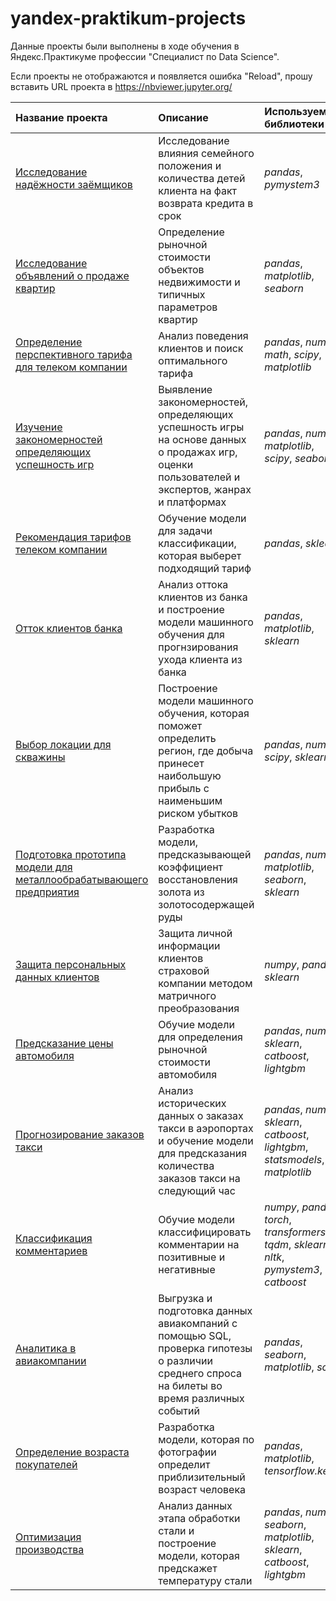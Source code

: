 # yandex-praktikum-projects
Данные проекты были выполнены в ходе обучения в Яндекс.Практикуме профессии "Специалист по Data Science".

Если проекты не отображаются и появляется ошибка "Reload", прошу вставить URL проекта в https://nbviewer.jupyter.org/ 

| Название проекта          | Описание         | Используемые библиотеки           |
| :------------------------ | :--------------- | :-------------------------------- |
| [Исследование надёжности заёмщиков](https://github.com/NColemann/yandex-praktikum-projects/tree/main/1.%D0%98%D1%81%D1%81%D0%BB%D0%B5%D0%B4%D0%BE%D0%B2%D0%B0%D0%BD%D0%B8%D0%B5_%D0%BD%D0%B0%D0%B4%D1%91%D0%B6%D0%BD%D0%BE%D1%81%D1%82%D0%B8_%D0%B7%D0%B0%D1%91%D0%BC%D1%89%D0%B8%D0%BA%D0%BE%D0%B2) | Исследование влияния семейного положения и количества детей клиента на факт возврата кредита в срок | *pandas*, *pymystem3* |
| [Исследование объявлений о продаже квартир](https://github.com/NColemann/yandex-praktikum-projects/tree/main/2.%D0%98%D1%81%D1%81%D0%BB%D0%B5%D0%B4%D0%BE%D0%B2%D0%B0%D0%BD%D0%B8%D0%B5_%D0%BE%D0%B1%D1%8A%D1%8F%D0%B2%D0%BB%D0%B5%D0%BD%D0%B8%D0%B9_%D0%BE_%D0%BF%D1%80%D0%BE%D0%B4%D0%B0%D0%B6%D0%B5_%D0%BA%D0%B2%D0%B0%D1%80%D1%82%D0%B8%D1%80) | Определение рыночной стоимости объектов недвижимости и типичных параметров квартир | *pandas*, *matplotlib*, *seaborn* |
| [Определение перспективного тарифа для телеком компании](https://github.com/NColemann/yandex-praktikum-projects/tree/main/3.%D0%9E%D0%BF%D1%80%D0%B5%D0%B4%D0%B5%D0%BB%D0%B5%D0%BD%D0%B8%D0%B5_%D0%BF%D0%B5%D1%80%D1%81%D0%BF%D0%B5%D0%BA%D1%82%D0%B8%D0%B2%D0%BD%D0%BE%D0%B3%D0%BE_%D1%82%D0%B0%D1%80%D0%B8%D1%84%D0%B0_%D0%B4%D0%BB%D1%8F_%D1%82%D0%B5%D0%BB%D0%B5%D0%BA%D0%BE%D0%BC_%D0%BA%D0%BE%D0%BC%D0%BF%D0%B0%D0%BD%D0%B8%D0%B8) | Анализ поведения клиентов и поиск оптимального тарифа | *pandas*, *numpy*, *math*, *scipy*, *matplotlib* |
| [Изучение закономерностей определяющих успешность игр](https://github.com/NColemann/yandex-praktikum-projects/tree/main/4.%D0%98%D0%B7%D1%83%D1%87%D0%B5%D0%BD%D0%B8%D0%B5_%D0%B7%D0%B0%D0%BA%D0%BE%D0%BD%D0%BE%D0%BC%D0%B5%D1%80%D0%BD%D0%BE%D1%81%D1%82%D0%B5%D0%B9_%D0%BE%D0%BF%D1%80%D0%B5%D0%B4%D0%B5%D0%BB%D1%8F%D1%8E%D1%89%D0%B8%D1%85_%D1%83%D1%81%D0%BF%D0%B5%D1%88%D0%BD%D0%BE%D1%81%D1%82%D1%8C_%D0%B8%D0%B3%D1%80) | Выявление закономерностей, определяющих успешность игры на основе данных о продажах игр, оценки пользователей и экспертов, жанрах и платформах | *pandas*, *numpy*, *matplotlib*, *scipy*, *seaborn* |
| [Рекомендация тарифов телеком компании](https://github.com/NColemann/yandex-praktikum-projects/tree/main/5.%D0%A0%D0%B5%D0%BA%D0%BE%D0%BC%D0%B5%D0%BD%D0%B4%D0%B0%D1%86%D0%B8%D1%8F_%D1%82%D0%B0%D1%80%D0%B8%D1%84%D0%BE%D0%B2) | Обучение модели для задачи классификации, которая выберет подходящий тариф | *pandas*, *sklearn* |
| [Отток клиентов банка](https://github.com/NColemann/yandex-praktikum-projects/tree/main/6.%D0%9E%D1%82%D1%82%D0%BE%D0%BA_%D0%BA%D0%BB%D0%B8%D0%B5%D0%BD%D1%82%D0%BE%D0%B2_%D0%B1%D0%B0%D0%BD%D0%BA%D0%B0) | Анализ оттока клиентов из банка и построение модели машинного обучения для прогнзирования ухода клиента из банка | *pandas*, *matplotlib*, *sklearn* | 
| [Выбор локации для скважины](https://github.com/NColemann/yandex-praktikum-projects/tree/main/7.%D0%92%D1%8B%D0%B1%D0%BE%D1%80_%D0%BB%D0%BE%D0%BA%D0%B0%D1%86%D0%B8%D0%B8_%D0%B4%D0%BB%D1%8F_%D1%81%D0%BA%D0%B2%D0%B0%D0%B6%D0%B8%D0%BD%D1%8B) | Построение модели машинного обучения, которая поможет определить регион, где добыча принесет наибольшую прибыль с наименьшим риском убытков | *pandas*, *numpy*, *scipy*, *sklearn* |
| [Подготовка прототипа модели для металлообрабатывающего предприятия](https://github.com/NColemann/yandex-praktikum-projects/tree/main/8.%D0%9F%D0%BE%D0%B4%D0%B3%D0%BE%D1%82%D0%BE%D0%B2%D0%BA%D0%B0_%D0%BF%D1%80%D0%BE%D1%82%D0%BE%D1%82%D0%B8%D0%BF%D0%B0_%D0%BC%D0%BE%D0%B4%D0%B5%D0%BB%D0%B8_%D0%B4%D0%BB%D1%8F_%D0%BC%D0%B5%D1%82%D0%B0%D0%BB%D0%BB%D0%BE%D0%BE%D0%B1%D1%80%D0%B0%D0%B1%D0%B0%D1%82%D1%8B%D0%B2%D0%B0%D1%8E%D1%89%D0%B5%D0%B3%D0%BE_%D0%BF%D1%80%D0%B5%D0%B4%D0%BF%D1%80%D0%B8%D1%8F%D1%82%D0%B8%D1%8F) | Разработка модели, предсказывающей коэффициент восстановления золота из золотосодержащей руды | *pandas*, *numpy*, *matplotlib*, *seaborn*, *sklearn* |
| [Защита персональных данных клиентов](https://github.com/NColemann/yandex-praktikum-projects/tree/main/9.%D0%97%D0%B0%D1%89%D0%B8%D1%82%D0%B0_%D0%BF%D0%B5%D1%80%D1%81%D0%BE%D0%BD%D0%B0%D0%BB%D1%8C%D0%BD%D1%8B%D1%85_%D0%B4%D0%B0%D0%BD%D0%BD%D1%8B%D1%85_%D0%BA%D0%BB%D0%B8%D0%B5%D0%BD%D1%82%D0%BE%D0%B2) | Защита личной информации клиентов страховой компании методом матричного преобразования | *numpy*, *pandas*, *sklearn* |
| [Предсказание цены автомобиля](https://github.com/NColemann/yandex-praktikum-projects/tree/main/10.%D0%9F%D1%80%D0%B5%D0%B4%D1%81%D0%BA%D0%B0%D0%B7%D0%B0%D0%BD%D0%B8%D0%B5_%D1%86%D0%B5%D0%BD%D1%8B_%D0%B0%D0%B2%D1%82%D0%BE%D0%BC%D0%BE%D0%B1%D0%B8%D0%BB%D1%8F) | Обучие модели для определения рыночной стоимости автомобиля | *pandas*, *numpy*, *sklearn*, *catboost*, *lightgbm* |
| [Прогнозирование заказов такси](https://github.com/NColemann/yandex-praktikum-projects/tree/main/11.%D0%9F%D1%80%D0%BE%D0%B3%D0%BD%D0%BE%D0%B7%D0%B8%D1%80%D0%BE%D0%B2%D0%B0%D0%BD%D0%B8%D0%B5_%D0%B7%D0%B0%D0%BA%D0%B0%D0%B7%D0%BE%D0%B2_%D1%82%D0%B0%D0%BA%D1%81%D0%B8) | Анализ исторических данных о заказах такси в аэропортах и обучение модели для предсказания количества заказов такси на следующий час | *pandas*, *numpy*, *sklearn*, *catboost*, *lightgbm*, *statsmodels*, *matplotlib* |
| [Классификация комментариев](https://github.com/NColemann/yandex-praktikum-projects/tree/main/12.%D0%9A%D0%BB%D0%B0%D1%81%D1%81%D0%B8%D1%84%D0%B8%D0%BA%D0%B0%D1%86%D0%B8%D1%8F_%D0%BA%D0%BE%D0%BC%D0%BC%D0%B5%D0%BD%D1%82%D0%B0%D1%80%D0%B8%D0%B5%D0%B2) | Обучие модели классифицировать комментарии на позитивные и негативные | *numpy*, *pandas*, *torch*, *transformers*, *tqdm*, *sklearn*, *nltk*, *pymystem3*, *catboost* |
| [Аналитика в авиакомпании](https://github.com/NColemann/yandex-praktikum-projects/tree/main/13.%D0%90%D0%BD%D0%B0%D0%BB%D0%B8%D1%82%D0%B8%D0%BA%D0%B0_%D0%B2_%D0%B0%D0%B2%D0%B8%D0%B0%D0%BA%D0%BE%D0%BC%D0%BF%D0%B0%D0%BD%D0%B8%D0%B8) | Выгрузка и подготовка данных авиакомпаний с помощью SQL, проверка гипотезы о различии среднего спроса на билеты во время различных событий | *pandas*, *seaborn*, *matplotlib*, *scipy* |
| [Определение возраста покупателей](https://github.com/NColemann/yandex-praktikum-projects/tree/main/14.%D0%9E%D0%BF%D1%80%D0%B5%D0%B4%D0%B5%D0%BB%D0%B5%D0%BD%D0%B8%D0%B5_%D0%B2%D0%BE%D0%B7%D1%80%D0%B0%D1%81%D1%82%D0%B0_%D0%BF%D0%BE%D0%BA%D1%83%D0%BF%D0%B0%D1%82%D0%B5%D0%BB%D0%B5%D0%B9) | Разработка модели, которая по фотографии определит приблизительный возраст человека | *pandas*, *matplotlib*, *tensorflow.keras* |
| [Оптимизация производства](https://github.com/NColemann/yandex-praktikum-projects/tree/main/15.%D0%A4%D0%B8%D0%BD%D0%B0%D0%BB%D1%8C%D0%BD%D1%8B%D0%B9) | Анализ данных этапа обработки стали и построение модели, которая предскажет температуру стали | *pandas*, *numpy*, *seaborn*, *matplotlib*, *sklearn*, *catboost*, *lightgbm* |

